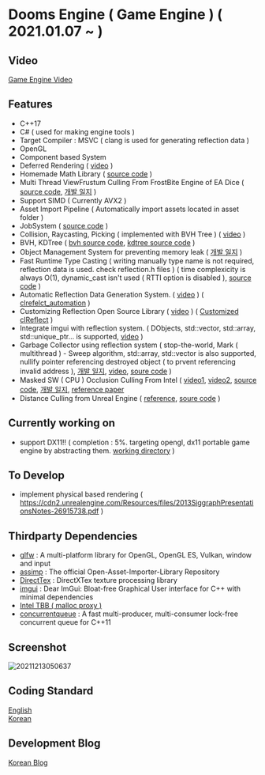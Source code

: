 # Dooms Engine ( Game Engine ) ( 2021.01.07 ~ )
  
## Video

[Game Engine Video](https://youtube.com/playlist?list=PLUg9a0kyCgTR3OhYZYSMauDmjv6D96pVz)              

## Features

  * C++17
  * C# ( used for making engine tools )    
  * Target Compiler : MSVC ( clang is used for generating reflection data )
  * OpenGL
  * Component based System
  * Deferred Rendering ( [video](https://youtu.be/TU9P8gcKsi8) )
  * Homemade Math Library ( [source code](https://github.com/SungJJinKang/LightMath_Cpp) )     
  * Multi Thread ViewFrustum Culling From FrostBite Engine of EA Dice ( [source code](https://github.com/SungJJinKang/EveryCulling/tree/main/CullingModule/ViewFrustumCulling), [개발 일지](https://sungjjinkang.github.io/doom/c++/computergraphics/game/2021/04/02/viewfrustumculling.html) )
  * Support SIMD ( Currently AVX2 )
  * Asset Import Pipeline ( Automatically import assets located in asset folder )
  * JobSystem ( [source code](https://github.com/SungJJinKang/JobSystem_cpp) )
  * Collision, Raycasting, Picking ( implemented with BVH Tree ) ( [video](https://youtu.be/ZASdCIKeG6s) )
  * BVH, KDTree ( [bvh source code](https://github.com/SungJJinKang/DoomsEngine/tree/main/Doom3/Source/Core/utility/BVH), [kdtree source code](https://github.com/SungJJinKang/DoomsEngine/tree/main/Doom3/Source/Core/utility/KDTree) )                          
  * Object Management System for preventing memory leak ( [개발 일지](https://sungjjinkang.github.io/computerscience/gameengine/2021/09/25/dangling_pointer.html) )
  * Fast Runtime Type Casting ( writing manually type name is not required, reflection data is used. check reflection.h files ) ( time complexicity is always O(1), dynamic_cast isn't used ( RTTI option is disabled ), [source code](https://github.com/SungJJinKang/Fast_Runtime_TypeCasting_cpp) )        
  * Automatic Reflection Data Generation System. ( [video](https://youtu.be/KGihaYTzqG8) ) ( [clrefelct_automation](https://github.com/SungJJinKang/clReflect_automation) )
  * Customizing Reflection Open Source Library ( [video](https://youtu.be/9DKGvkdR6zw) ) ( [Customized clReflect](https://github.com/SungJJinKang/clReflect_ForDoomsEngine) )
  * Integrate imgui with reflection system. ( DObjects, std::vector, std::array, std::unique_ptr... is supported, [video](https://youtu.be/wxZIGoTRcpo) )
  * Garbage Collector using reflection system ( stop-the-world, Mark ( multithread ) - Sweep algorithm, std::array, std::vector is also supported, nullify pointer referencing destroyed object ( to prvent referencing invalid address ), [개발 일지](https://sungjjinkang.github.io/computerscience/2021/12/01/reflection_gc.html), [video](https://youtu.be/E4CNOIXYQnQ), [soure code](https://github.com/SungJJinKang/DoomsEngine/tree/main/Doom3/Source/Core/GarbageCollector) )
  * Masked SW ( CPU ) Occlusion Culling From Intel ( [video1](https://youtu.be/tMgokVljvAY), [video2](https://youtu.be/1IKTXsSLJ5g), [source code](https://github.com/SungJJinKang/EveryCulling/tree/main/CullingModule/MaskedSWOcclusionCulling), [개발 일지](https://sungjjinkang.github.io/computerscience/computergraphics/2021/12/31/masked_sw_occlusion_culling.html), [reference paper](https://software.intel.com/content/dam/develop/external/us/en/documents/masked-software-occlusion-culling.pdf] )        
  * Distance Culling from Unreal Engine ( [reference](https://docs.unrealengine.com/en-US/RenderingAndGraphics/VisibilityCulling/CullDistanceVolume/index.html), [soure code](https://github.com/SungJJinKang/EveryCulling/tree/main/CullingModule/DistanceCulling) )         
  
## Currently working on     
        
  * support DX11!! ( completion : 5%. targeting opengl, dx11 portable game engine by abstracting them. [working directory](https://github.com/SungJJinKang/DoomsEngine/tree/d3d11_work) )             
           
## To Develop
       
  * implement physical based rendering ( https://cdn2.unrealengine.com/Resources/files/2013SiggraphPresentationsNotes-26915738.pdf )             
                 
## Thirdparty Dependencies            
             
  * [glfw](https://github.com/glfw/glfw) : A multi-platform library for OpenGL, OpenGL ES, Vulkan, window and input                     
  * [assimp](https://github.com/assimp/assimp) : The official Open-Asset-Importer-Library Repository                    
  * [DirectTex](https://github.com/microsoft/DirectXTex) : DirectXTex texture processing library                    
  * [imgui](https://github.com/ocornut/imgui) : Dear ImGui: Bloat-free Graphical User interface for C++ with minimal dependencies    
  * [Intel TBB ( malloc proxy )](https://github.com/oneapi-src/oneTBB)
  * [concurrentqueue](https://github.com/cameron314/concurrentqueue) : A fast multi-producer, multi-consumer lock-free concurrent queue for C++11                            
                   
## Screenshot
![20211213050637](https://user-images.githubusercontent.com/33873804/145727751-74daefb4-a6b1-4b3c-94d3-56a52c5c0861.png)

## Coding Standard

[English](https://docs.google.com/document/d/1cT8EPgMXe0eopeHvwuFmbHG4TJr5kUmcovkr5irQZmo/edit)   
[Korean](https://docs.popekim.com/ko/coding-standards/cpp)


## Development Blog

[Korean Blog](https://sungjjinkang.github.io/) 
